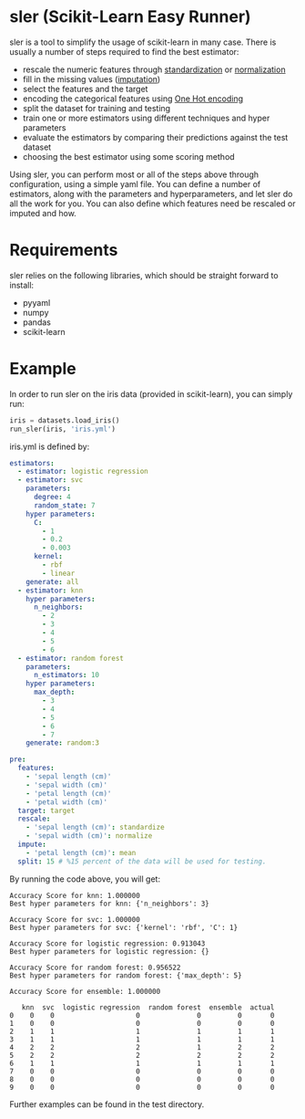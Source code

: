 # sler (Scikit-Learn Easy Runner)

sler is a tool to simplify the usage of scikit-learn in many case.
There is usually a number of steps required to find the best estimator:
- rescale the numeric features through [standardization](http://scikit-learn.org/stable/modules/generated/sklearn.preprocessing.StandardScaler.html) or [normalization](http://scikit-learn.org/stable/modules/generated/sklearn.preprocessing.MinMaxScaler.html)
- fill in the missing values ([imputation](https://en.wikipedia.org/wiki/Imputation_(statistics)))
- select the features and the target
- encoding the categorical features using [One Hot encoding](https://en.wikipedia.org/wiki/One-hot)
- split the dataset for training and testing
- train one or more estimators using different techniques and hyper parameters
- evaluate the estimators by comparing their predictions against the test dataset
- choosing the best estimator using some scoring method

Using sler, you can perform most or all of the steps above through configuration, using a simple yaml file. You can define a number of estimators, along with the parameters and hyperparameters, and let sler do all the work for you.
You can also define which features need be rescaled or imputed and how.

# Requirements
sler relies on the following libraries, which should be straight forward to install:
- pyyaml
- numpy
- pandas
- scikit-learn

# Example 
In order to run sler on the iris data (provided in scikit-learn), you can simply run:
```python
iris = datasets.load_iris()
run_sler(iris, 'iris.yml')
```

iris.yml is defined by:
```yaml
estimators:
  - estimator: logistic regression
  - estimator: svc
    parameters:
      degree: 4
      random_state: 7
    hyper parameters:
      C:
        - 1
        - 0.2
        - 0.003
      kernel:
        - rbf
        - linear
    generate: all
  - estimator: knn
    hyper parameters:
      n_neighbors:
        - 2
        - 3
        - 4
        - 5
        - 6
  - estimator: random forest
    parameters:
      n_estimators: 10
    hyper parameters:
      max_depth:
        - 3
        - 4
        - 5
        - 6
        - 7
    generate: random:3

pre:
  features:
    - 'sepal length (cm)'
    - 'sepal width (cm)'
    - 'petal length (cm)'
    - 'petal width (cm)'
  target: target
  rescale:
    - 'sepal length (cm)': standardize
    - 'sepal width (cm)': normalize
  impute:
    - 'petal length (cm)': mean
  split: 15 # %15 percent of the data will be used for testing.
```

By running the code above, you will get:

```
Accuracy Score for knn: 1.000000
Best hyper parameters for knn: {'n_neighbors': 3}

Accuracy Score for svc: 1.000000
Best hyper parameters for svc: {'kernel': 'rbf', 'C': 1}

Accuracy Score for logistic regression: 0.913043
Best hyper parameters for logistic regression: {}

Accuracy Score for random forest: 0.956522
Best hyper parameters for random forest: {'max_depth': 5}

Accuracy Score for ensemble: 1.000000

   knn  svc  logistic regression  random forest  ensemble  actual
0    0    0                    0              0         0       0
1    0    0                    0              0         0       0
2    1    1                    1              1         1       1
3    1    1                    1              1         1       1
4    2    2                    2              1         2       2
5    2    2                    2              2         2       2
6    1    1                    1              1         1       1
7    0    0                    0              0         0       0
8    0    0                    0              0         0       0
9    0    0                    0              0         0       0
```

Further examples can be found in the test directory.